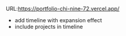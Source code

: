 URL:https://portfolio-chi-nine-72.vercel.app/
- add timeline with expansion effect
- include projects in timeline
